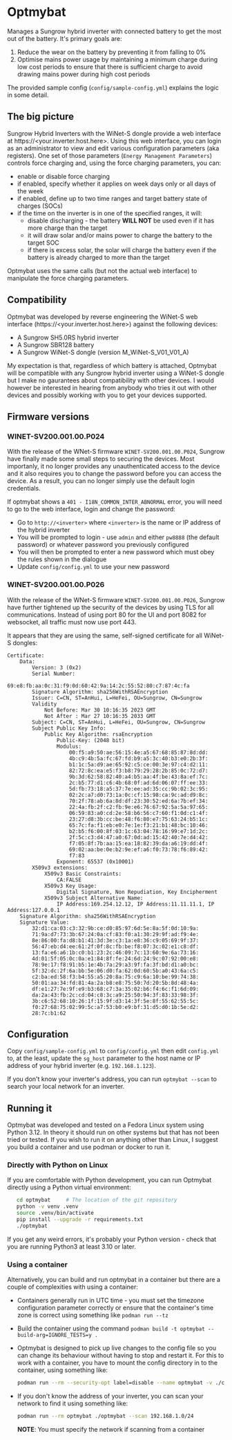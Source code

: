 # Optmybat

Manages a Sungrow hybrid inverter with connected battery to get the most out of the battery.
It's primary goals are:

1. Reduce the wear on the battery by preventing it from falling to 0%
2. Optimise mains power usage by maintaining a minimum charge during low cost periods to ensure
   that there is sufficient charge to avoid drawing mains power during high cost periods

The provided sample config (`config/sample-config.yml`) explains the logic in some detail.

## The big picture

Sungrow Hybrid Inverters with the WiNet-S dongle provide a web interface at https://<your.inverter.host.here>.
Using this web interface, you can login as an administrator to view and edit various configuration parameters
(aka registers).
One set of those parameters (`Energy Management Parameters`) controls force charging and,
using the force charging parameters, you can:

- enable or disable force charging
- if enabled, specify whether it applies on week days only or all days of the week
- if enabled, define up to two time ranges and target battery state of charges (SOCs)
- if the time on the inverter is in one of the specified ranges, it will:
  - disable discharging - the battery __WILL NOT__ be used even if it has more charge than the target
  - it will draw solar and/or mains power to charge the battery to the target SOC
  - if there is excess solar, the solar will charge the battery even if the battery is already charged
    to more than the target

Optmybat uses the same calls (but not the actual web interface) to manipulate the force charging parameters.

## Compatibility

Optmybat was developed by reverse engineering the WiNet-S web interface (https://<your.inverter.host.here>)
against the following devices:

- A Sungrow SH5.0RS hybrid inverter
- A Sungrow SBR128 battery
- A Sungrow WiNet-S dongle (version M_WiNet-S_V01_V01_A)

My expectation is that, regardless of which battery is attached, Optmybat will be compatible with any Sungrow
hybrid inverter using a WiNet-S dongle but I make no gaurantees about compatibility with other devices.
I would however be interested in hearing from anybody who tries it out with other devices and possibly
working with you to get your devices supported.

## Firmware versions

### WINET-SV200.001.00.P024

With the release of the WNet-S firmware `WINET-SV200.001.00.P024`, Sungrow have finally made some small steps
to securing the devices.  Most importanly, it no longer provides any unauthenticated access to the device and
it also requires you to change the password before you can access the device.  As a result, you can no longer
simply use the default login credentials.

If optmybat shows a `401 - I18N_COMMON_INTER_ABNORMAL` error, you will need to go to the web interface, login
and change the password:

- Go to `http://<inverter>` where `<inverter>` is the name or IP address of the hybrid inverter
- You will be prompted to login - use `admin` and either `pw8888` (the default password) or whatever
  password you previously configured
- You will then be prompted to enter a new password which must obey the rules shown in the dialogue
- Update `config/config.yml` to use your new password

### WINET-SV200.001.00.P026

With the release of the WNet-S firmware `WINET-SV200.001.00.P026`, Sungrow have further tightened up the security
of the devices by using TLS for all communications.  Instead of using port 80 for the UI and port 8082 for
websocket, all traffic must now use port 443.

It appears that they are using the same, self-signed certificate for all WiNet-S dongles:

```
Certificate:
    Data:
        Version: 3 (0x2)
        Serial Number:
            69:e8:fb:aa:0c:31:f9:0d:60:42:9a:14:2c:55:52:80:c7:87:4c:fa
        Signature Algorithm: sha256WithRSAEncryption
        Issuer: C=CN, ST=AnHui, L=HeFei, OU=Sungrow, CN=Sungrow
        Validity
            Not Before: Mar 30 10:16:35 2023 GMT
            Not After : Mar 27 10:16:35 2033 GMT
        Subject: C=CN, ST=AnHui, L=HeFei, OU=Sungrow, CN=Sungrow
        Subject Public Key Info:
            Public Key Algorithm: rsaEncryption
                Public-Key: (2048 bit)
                Modulus:
                    00:f5:a9:50:ae:56:15:4e:a5:67:68:85:87:8d:dd:
                    4b:c9:4b:5a:fc:67:fd:b9:a5:3c:40:b3:e0:2b:3f:
                    b1:1c:5a:d9:ae:65:92:c5:ce:00:3e:97:c4:d2:11:
                    82:72:8c:ea:e5:f3:b8:79:29:28:2b:85:0c:72:d7:
                    9b:3d:62:58:82:40:a4:b5:aa:4f:be:43:8a:ef:7c:
                    2c:b5:77:d1:c6:4b:68:0f:ad:6d:06:07:ff:ee:33:
                    5d:fb:73:18:a5:37:7e:ee:ad:35:cc:9b:02:3c:95:
                    02:2c:a7:d0:73:1a:0c:cf:15:98:ca:9c:ad:d9:8c:
                    70:2f:78:ab:6a:8d:df:23:30:52:ed:6a:7b:ef:34:
                    22:4a:fb:2f:c2:fb:9e:e6:76:67:92:5a:5a:97:65:
                    06:59:83:a0:cd:2e:58:b6:56:c7:60:f1:0d:c1:4f:
                    23:27:d8:3b:cc:be:48:f6:80:e7:75:63:24:b5:1c:
                    65:7c:fa:f1:eb:e0:7e:1e:f3:21:b1:48:bc:10:46:
                    b2:b5:f6:00:8f:03:1c:63:04:78:16:99:e7:1d:2c:
                    2f:5c:c3:d4:47:a0:67:0d:ad:15:42:40:7e:d4:42:
                    f7:05:8f:7b:aa:15:ea:18:82:39:da:a6:19:dd:4f:
                    69:02:aa:be:0e:b2:9e:ef:a6:f0:73:78:f6:89:42:
                    f7:83
                Exponent: 65537 (0x10001)
        X509v3 extensions:
            X509v3 Basic Constraints: 
                CA:FALSE
            X509v3 Key Usage: 
                Digital Signature, Non Repudiation, Key Encipherment
            X509v3 Subject Alternative Name: 
                IP Address:169.254.12.12, IP Address:11.11.11.1, IP Address:127.0.0.1
    Signature Algorithm: sha256WithRSAEncryption
    Signature Value:
        32:d1:ca:03:c3:32:9b:ce:d0:85:97:6d:5e:8a:5f:0d:10:9a:
        71:9a:d7:73:3b:67:24:0a:cf:83:f0:a1:30:29:9f:ad:f9:4e:
        8e:86:00:fa:d8:b1:41:3d:3e:c3:1a:e8:36:c9:05:69:9f:37:
        56:47:eb:d4:ee:61:2f:0f:8c:fb:be:f8:07:3c:02:e1:c8:df:
        13:fa:e6:a6:1b:c0:b1:23:2c:46:09:7c:13:60:9e:6a:73:16:
        4d:01:5f:05:0c:0a:e1:84:8f:fe:24:6d:24:9c:07:92:00:e8:
        78:9e:17:f8:91:b5:1e:4b:7a:29:a3:9f:fa:3f:bd:d1:a0:bc:
        5f:32:dc:2f:6a:bb:5e:06:d0:fa:62:0d:60:5b:a0:43:6a:c5:
        c2:ba:ed:58:f3:b4:55:a5:20:8a:75:c9:6a:10:be:99:74:38:
        50:01:aa:34:fd:81:4a:2a:b8:e8:75:50:7d:20:5b:8d:48:4a:
        df:e1:27:7e:9f:e9:b3:68:c7:3a:35:02:b6:f4:6c:f1:6d:09:
        da:2a:43:fb:2c:cd:04:c8:3c:a9:25:50:94:3f:83:33:98:3f:
        3b:c6:52:68:10:26:1f:15:9f:d3:14:3f:5e:8f:55:62:55:5c:
        f0:27:68:75:02:99:5c:a7:53:b0:e9:bf:31:d5:d0:1b:5e:d2:
        28:7c:b1:62
```

## Configuration

Copy `config/sample-config.yml` to `config/config.yml` then edit `config.yml` to, at the least,
update the `sg_host` parameter to the host name or IP address of your hybrid inverter (e.g. `192.168.1.123`).

If you don't know your inverter's address, you can run `optmybat --scan` to search your local network for an
inverter.

## Running it

Optmybat was developed and tested on a Fedora Linux system using Python 3.12.
In theory it should run on other systems but that has not been tried or tested.
If you wish to run it on anything other than Linux, I suggest you build a container
and use podman or docker to run it.

### Directly with Python on Linux

If you are comfortable with Python development, you can run Optmybat directly using a Python virtual environment:

```bash
   cd optmybat     # The location of the git repository
   python -v venv .venv
   source .venv/bin/activate
   pip install --upgrade -r requirements.txt
   ./optmybat
```

If you get any weird errors, it's probably your Python version - check that you are running Python3 at least 3.10 or later.

### Using a container

Alternatively, you can build and run optmybat in a container but there are a couple of complexities with using a container:

- Containers generally run in UTC time - you must set the timezone configuration parameter correctly or ensure that the
  container's time zone is correct using something like `podman run --tz`
- Build the container using the command `podman build -t optmybat --build-arg=IGNORE_TESTS=y .`
- Optmybat is designed to pick up live changes to the config file so you can change its behaviour
  without having to stop and restart it.  For this to work with a container, you have to mount the
  config directory in to the container, using something like:

   ```bash
   podman run --rm --security-opt label=disable --name optmybat -v ./config:/optmybat/config optmybat
   ```

- If you don't know the address of your inverter, you can scan your network to find it using something like:

   ```bash
   podman run --rm optmybat ./optmybat --scan 192.168.1.0/24
   ```

   __NOTE__: You must specify the network if scanning from a container
